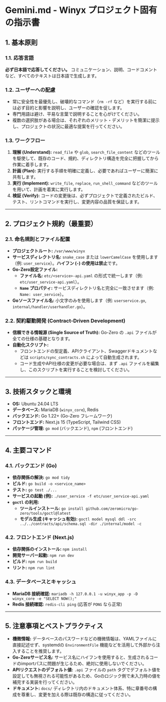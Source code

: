 # Gemini.md - Winyx プロジェクト固有の指示書

## 1. 基本原則

### 1.1. 応答言語
**必ず日本語で応答してください。** コミュニケーション、説明、コードコメントなど、すべてのテキストは日本語で生成します。

### 1.2. ユーザーへの配慮
- 常に安全性を最優先し、破壊的なコマンド（`rm -rf` など）を実行する前には必ず目的と影響を説明し、ユーザーの確認を促します。
- 専門用語は避け、平易な言葉で説明することを心がけてください。
- 複数の選択肢がある場合は、それぞれのメリット・デメリットを簡潔に提示し、プロジェクトの状況に最適な提案を行ってください。

### 1.3. ワークフロー
1.  **理解 (Understand):** `read_file` や `glob`, `search_file_content` などのツールを駆使して、既存のコード、規約、ディレクトリ構造を完全に把握してから作業に着手します。
2.  **計画 (Plan):** 実行する手順を明確に定義し、必要であればユーザーに簡潔に共有します。
3.  **実行 (Implement):** `write_file`, `replace`, `run_shell_command` などのツールを用いて、計画を着実に実行します。
4.  **検証 (Verify):** コードの変更後は、必ずプロジェクトで定義されたビルド、テスト、リントコマンドを実行し、変更内容の品質を保証します。

---

## 2. プロジェクト規約（最重要）

### 2.1. 命名規則とファイル配置
- **プロジェクトルート:** `/var/www/winyx`
- **サービスディレクトリ名:** `snake_case` または `lowerCamelCase` を使用します（例: `user_service`）。**ハイフン (`-`) の使用は禁止**です。
- **Go-Zero設定ファイル:**
    - **ファイル名:** `etc/<service>-api.yaml` の形式で統一します（例: `etc/user_service-api.yaml`）。
    - **`Name` プロパティ:** サービスディレクトリ名と完全に一致させます（例: `Name: user_service`）。
- **Goソースファイル名:** 小文字のみを使用します（例: `userservice.go`, `internal/handler/userhandler.go`）。

### 2.2. 契約駆動開発 (Contract-Driven Development)
- **信頼できる情報源 (Single Source of Truth):** Go-Zero の `.api` ファイルが全ての仕様の基礎となります。
- **自動化スクリプト:**
    - フロントエンドの型定義、APIクライアント、Swaggerドキュメントなどは `scripts/sync_contracts.sh` によって自動生成されます。
    - コード生成やAPI仕様の変更が必要な場合は、まず `.api` ファイルを編集し、このスクリプトを実行することを検討してください。

---

## 3. 技術スタックと環境

- **OS:** Ubuntu 24.04 LTS
- **データベース:** MariaDB (`winyx_core`), Redis
- **バックエンド:** Go 1.22+ (Go-Zero フレームワーク)
- **フロントエンド:** Next.js 15 (TypeScript, Tailwind CSS)
- **パッケージ管理:** `go mod` (バックエンド), `npm` (フロントエンド)

---

## 4. 主要コマンド

### 4.1. バックエンド (Go)
- **依存関係の解決:** `go mod tidy`
- **ビルド:** `go build -o <service_name>`
- **テスト:** `go test ./...`
- **サービスの起動 (例):** `./user_service -f etc/user_service-api.yaml`
- **`goctl` の利用:**
    - **ツールインストール:** `go install github.com/zeromicro/go-zero/tools/goctl@latest`
    - **モデル生成 (キャッシュ有効):** `goctl model mysql ddl -src ../../contracts/api/schema.sql -dir ./internal/model -c`

### 4.2. フロントエンド (Next.js)
- **依存関係のインストール:** `npm install`
- **開発サーバー起動:** `npm run dev`
- **ビルド:** `npm run build`
- **リント:** `npm run lint`

### 4.3. データベースとキャッシュ
- **MariaDB 接続確認:** `mariadb -h 127.0.0.1 -u winyx_app -p -D winyx_core -e "SELECT NOW();"`
- **Redis 接続確認:** `redis-cli ping` (応答が `PONG` なら正常)

---

## 5. 注意事項とベストプラクティス

- **機微情報:** データベースのパスワードなどの機微情報は、YAMLファイルに直接記述せず、systemdの `EnvironmentFile` 機能などを活用して外部から注入することを推奨します。
- **Go-Zeroサービス名:** サービス名にハイフンを使用すると、生成されるコードのimportパスに問題が生じるため、絶対に使用しないでください。
- **APIリクエストのデフォルト値:** `.api` ファイルの `path` タグでデフォルト値を設定しても無視される可能性があるため、Goのロジック側で未入力時の値を補完する実装を行ってください。
- **ドキュメント:** `docs/` ディレクトリ内のドキュメント体系、特に章番号の構成を尊重し、変更を加える際は既存の構造に従ってください。